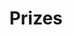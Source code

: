 ---
layout: one_column_cms_prizes
title: Prizes
display_title: Prizes
cms_blocks:
    - hackgt_prizes
    - blackrock_prize
    - ncr_prize
    - nsin_drone
    - nsin_q
    - nsin_seismic
    - wayfair_prize
    - disney_prize
    - accenture_prize
    - pdi_prize
    - anthem_prize
    - equifax_prize
    - msft_prize
    - esri_prize
    - alexa_prize
    - teleportal_prize
    - bny_prize
    - cap_one_prize
    - bose_prize
    - statefarm_prize
    - att_prize
    - facebook_prize
icon: nav_icons/DayLink.svg
---